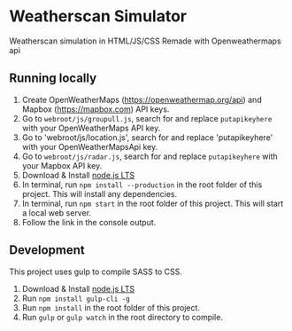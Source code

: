 # Weatherscan Simulator
Weatherscan simulation in HTML/JS/CSS
Remade with Openweathermaps api

## Running locally
1. Create OpenWeatherMaps (https://openweathermap.org/api) and Mapbox (https://mapbox.com) API keys.
2. Go to `webroot/js/groupull.js`, search for and replace `putapikeyhere` with your OpenWeatherMaps API key.
3. Go to 'webroot/js/location.js', search for and replace 'putapikeyhere' with your OpenWeatherMapsApi key.
4. Go to `webroot/js/radar.js`, search for and replace `putapikeyhere` with your Mapbox API key.
5. Download & Install [node.js LTS](https://nodejs.org/en/)
6. In terminal, run `npm install --production` in the root folder of this project. This will install any dependencies.
7. In terminal, run `npm start` in the root folder of this project. This will start a local web server.
8. Follow the link in the console output.

## Development
This project uses gulp to compile SASS to CSS.
1. Download & Install [node.js LTS](https://nodejs.org/en/)
2. Run `npm install gulp-cli -g`
2. Run `npm install` in the root folder of this project.
3. Run `gulp` or `gulp watch` in the root directory to compile.
